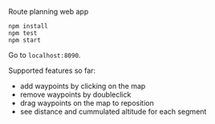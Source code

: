 Route planning web app

```
npm install
npm test
npm start
```
Go to ```localhost:8090```.

Supported features so far:
* add waypoints by clicking on the map
* remove waypoints by doubleclick
* drag waypoints on the map to reposition
* see distance and cummulated altitude for each segment
